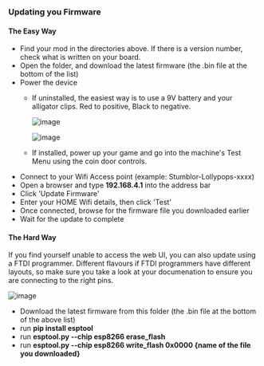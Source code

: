 ### Updating you Firmware

#### The Easy Way

* Find your mod in the directories above. If there is a version number, check what is written on your board.
* Open the folder, and download the latest firmware (the .bin file at the bottom of the list)
* Power the device
  * If uninstalled, the easiest way is to use a 9V battery and your alligator clips. Red to positive, Black to negative.

    ![image](https://user-images.githubusercontent.com/3416626/133926847-52d98d64-d494-41fb-b7c8-ddf0166606c7.png)

    ![image](https://user-images.githubusercontent.com/3416626/133926854-f6d35e71-669c-4c4b-84df-e83bc10cbb64.png)

  * If installed, power up your game and go into the machine's Test Menu using the coin door controls.
* Connect to your Wifi Access point (example: Stumblor-Lollypops-xxxx)
* Open a browser and type **192.168.4.1** into the address bar
* Click 'Update Firmware'
* Enter your HOME Wifi details, then click 'Test'
* Once connected, browse for the firmware file you downloaded earlier
* Wait for the update to complete

#### The Hard Way

If you find yourself unable to access the web UI, you can also update using a FTDI programmer. Different flavours if FTDI programmers have different layouts, so make sure you take a look at your documenation to ensure you are connecting to the right pins.

![image](https://user-images.githubusercontent.com/3416626/138160041-0c45ab58-f65d-4d75-89f1-a1b4c3f383f7.png)

* Download the latest firmware from this folder (the .bin file at the bottom of the above list)
* run **pip install esptool**
* run **esptool.py --chip esp8266 erase_flash**
* run **esptool.py --chip esp8266 write_flash 0x0000 {name of the file you downloaded}**
